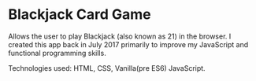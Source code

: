 # Blackjack Card Game

Allows the user to play Blackjack (also known as 21) in the browser. I created this app back in July 2017 primarily to improve my JavaScript and functional programming skills.

Technologies used: HTML, CSS, Vanilla(pre ES6) JavaScript.
